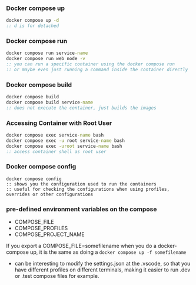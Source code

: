 ### Docker compose up
```cmd
docker compose up -d 
:: d is for detached
```

### Docker compose run
```cmd
docker compose run service-name
docker compose run web node -v
:: you can run a specific container using the docker compose run
:: or maybe even just running a command inside the container directly
```

### Docker compose build
```cmd
docker compose build
docker compose build service-name
:: does not execute the container, just builds the images
```

### Accessing Container with Root User
```cmd
docker compose exec service-name bash
docker compose exec -u root service-name bash
docker compose exec -uroot service-name bash
:: access container shell as root user
```

### Docker compose config
```
docker compose config
:: shows you the configuration used to run the containers
:: useful for checking the configurations when using profiles, overrides or other configurations
```

### pre-defined environment variables on the compose

- COMPOSE_FILE
- COMPOSE_PROFILES
- COMPOSE_PROJECT_NAME

If you export a COMPOSE_FILE=somefilename when you do a docker-compose up, it is the same as doing a ``docker compose up -f somefilename``

- can be interesting to modify the settings.json at the .vscode, so that you have different profiles on different terminals, making it easier to run .dev or .test compose files for example.
